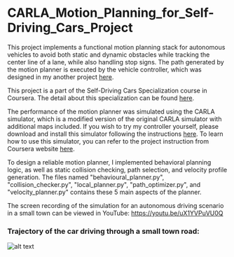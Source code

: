 # CARLA_Motion_Planning_for_Self-Driving_Cars_Project
This project implements a functional motion planning stack for autonomous vehicles to avoid both static and dynamic obstacles while 
tracking the center line of a lane, while also handling stop signs. The path generated by the motion planner is executed by the 
vehicle controller, which was designed in my another project [here](https://github.com/yymmaa0000/CARLA_Self-Driving_Vehicle_Control_Project).

This project is a part of the Self-Driving Cars Specialization course in Coursera. The detail about this specialization can be found [here](https://www.coursera.org/specializations/self-driving-cars).

The performance of the motion planner was simulated using the CARLA simulator, which is a modified version of the original CARLA simulator 
with additional maps included. If you wish to try my controller yourself, please download and install this simulator following the 
instructions [here](https://www.coursera.org/learn/motion-planning-self-driving-cars/supplement/i9R3x/carla-installation-guide). To learn 
how to use this simulator, you can refer to the project instruction from Coursera 
website [here](https://www.coursera.org/learn/motion-planning-self-driving-cars/programming/wiGwg/course-4-final-project).

To design a reliable motion planner, I implemented behavioral planning logic, as well as static collision checking, path selection, and velocity profile generation.
The files named "behavioural_planner.py", "collision_checker.py", "local_planner.py", "path_optimizer.py", and "velocity_planner.py" contains
these 5 main aspects of the planner.

The screen recording of the simulation for an autonomous driving scenario in a small town can be viewed in YouTube: https://youtu.be/uX1YVPuVU0Q

### Trajectory of the car driving through a small town road: ###

![alt text](https://github.com/yymmaa0000/CARLA_Motion_Planning_for_Self-Driving_Cars_Project/blob/master/controller_output/trajectory.png)
